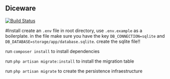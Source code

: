 ## Diceware

[![Build Status](https://travis-ci.org/tecnom1k3/diceware.svg)](https://travis-ci.org/tecnom1k3/diceware)

#Install
create an `.env` file in root directory, use `.env.example` as a boilerplate.  in the file make sure you have the key `DB_CONNECTION=sqlite` and `DB_DATABASE=storage/app/database.sqlite`.  create the sqlite file!!

run `composer install` to install dependencies

run `php artisan migrate:install` to install the migration table

run `php artisan migrate` to create the persistence infraestructure
